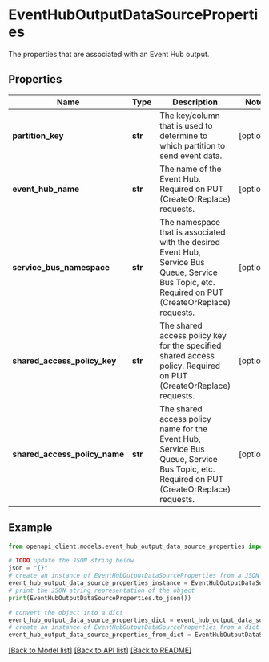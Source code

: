 # EventHubOutputDataSourceProperties

The properties that are associated with an Event Hub output.

## Properties

Name | Type | Description | Notes
------------ | ------------- | ------------- | -------------
**partition_key** | **str** | The key/column that is used to determine to which partition to send event data. | [optional] 
**event_hub_name** | **str** | The name of the Event Hub. Required on PUT (CreateOrReplace) requests. | [optional] 
**service_bus_namespace** | **str** | The namespace that is associated with the desired Event Hub, Service Bus Queue, Service Bus Topic, etc. Required on PUT (CreateOrReplace) requests. | [optional] 
**shared_access_policy_key** | **str** | The shared access policy key for the specified shared access policy. Required on PUT (CreateOrReplace) requests. | [optional] 
**shared_access_policy_name** | **str** | The shared access policy name for the Event Hub, Service Bus Queue, Service Bus Topic, etc. Required on PUT (CreateOrReplace) requests. | [optional] 

## Example

```python
from openapi_client.models.event_hub_output_data_source_properties import EventHubOutputDataSourceProperties

# TODO update the JSON string below
json = "{}"
# create an instance of EventHubOutputDataSourceProperties from a JSON string
event_hub_output_data_source_properties_instance = EventHubOutputDataSourceProperties.from_json(json)
# print the JSON string representation of the object
print(EventHubOutputDataSourceProperties.to_json())

# convert the object into a dict
event_hub_output_data_source_properties_dict = event_hub_output_data_source_properties_instance.to_dict()
# create an instance of EventHubOutputDataSourceProperties from a dict
event_hub_output_data_source_properties_from_dict = EventHubOutputDataSourceProperties.from_dict(event_hub_output_data_source_properties_dict)
```
[[Back to Model list]](../README.md#documentation-for-models) [[Back to API list]](../README.md#documentation-for-api-endpoints) [[Back to README]](../README.md)


